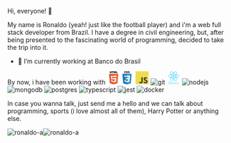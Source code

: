 Hi, everyone! 👋

My name is Ronaldo (yeah! just like the football player) and i'm a web full stack developer from Brazil. I have a degree in civil engineering, but, after being presented to the fascinating world of programming, decided to take the trip into it.

- 🔭 I’m currently working at Banco do Brasil

By now, i have been working with <img src="https://raw.githubusercontent.com/devicons/devicon/master/icons/html5/html5-original-wordmark.svg" alt="html5" width="30" height="30"/><img src="https://raw.githubusercontent.com/devicons/devicon/master/icons/css3/css3-original-wordmark.svg" alt="css3" width="30" height="30"/> <img src="https://raw.githubusercontent.com/devicons/devicon/master/icons/javascript/javascript-original.svg" alt="javascript" width="30" height="30"/> <img src="https://cdn.jsdelivr.net/gh/devicons/devicon/icons/git/git-original.svg" alt="git" width="30" height="30"/> <img src="https://raw.githubusercontent.com/devicons/devicon/master/icons/react/react-original-wordmark.svg" alt="react" width="30" height="30"/> <img src="https://cdn.jsdelivr.net/gh/devicons/devicon/icons/nodejs/nodejs-original-wordmark.svg" alt="nodejs" width="30" height="30"/> <img src="https://cdn.jsdelivr.net/gh/devicons/devicon/icons/mongodb/mongodb-original-wordmark.svg" alt="mongodb" width="30" height="30"/> <img src="https://cdn.jsdelivr.net/gh/devicons/devicon/icons/postgresql/postgresql-original-wordmark.svg" alt="postgres" width="30" height="30"/> <img src="https://cdn.jsdelivr.net/gh/devicons/devicon/icons/typescript/typescript-original.svg" alt="typescript" width="30" height="30"/> <img src="https://cdn.jsdelivr.net/gh/devicons/devicon/icons/jest/jest-plain.svg" alt="jest" width="30" height="30"/> <img src="https://cdn.jsdelivr.net/gh/devicons/devicon/icons/docker/docker-original-wordmark.svg" alt="docker" width="30" height="30"/>
          
          
          

In case you wanna talk, just send me a hello and we can talk about programming, sports (i love almost all of them), Harry Potter or anything else.

<p><img align="left" src="https://github-readme-stats.vercel.app/api?username=ronaldo-a&show_icons=true&theme=github_dark&card_width=50" alt="ronaldo-a" /></p> <p><img align="left" src="https://github-readme-stats.vercel.app/api/top-langs?username=ronaldo-a&show_icons=true&locale=en&layout=compact&theme=github_dark" alt="ronaldo-a" /></p>


<!--![snake gif](https://github.com/ronaldo-a/ronaldo-a/blob/output/github-contribution-grid-snake.gif)


**ronaldo-a/ronaldo-a** is a ✨ _special_ ✨ repository because its `README.md` (this file) appears on your GitHub profile.

Here are some ideas to get you started:

- 🔭 I’m currently working on ...
- 🌱 I’m currently learning ...
- 👯 I’m looking to collaborate on ...
- 🤔 I’m looking for help with ...
- 💬 Ask me about ...
- 📫 How to reach me: ...
- 😄 Pronouns: ...
- ⚡ Fun fact: ...
-->
